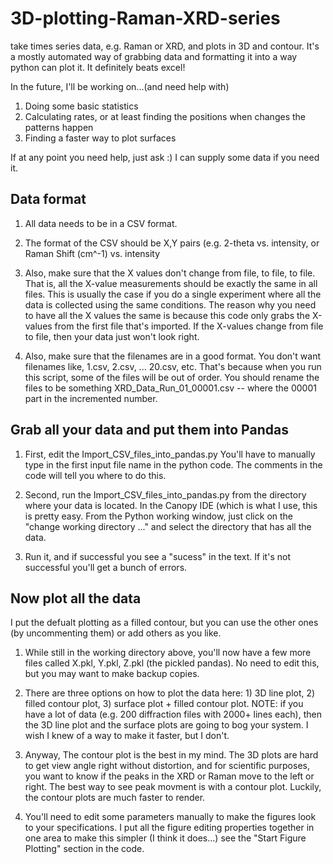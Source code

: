 # 3D-plotting-Raman-XRD-series
take times series data, e.g. Raman or XRD, and plots in 3D and contour.
It's a mostly automated way of grabbing data and formatting it into a way python can plot it.  It definitely beats excel!

In the future, I'll be working on...(and need help with)
1. Doing some basic statistics 
2. Calculating rates, or at least finding the positions when changes the patterns happen
3. Finding a faster way to plot surfaces


If at any point you need help, just ask :)  I can supply some data if you need it.


## Data format
1. All data needs to be in a CSV format.

2. The format of the CSV should be X,Y pairs (e.g. 2-theta vs. intensity, or Raman Shift (cm^-1) vs. intensity

3. Also, make sure that the X values don't change from file, to file, to file.  That is, all the X-value measurements should be exactly the same in all files.  This is usually the case if you do a single experiment where all the data is collected using the same conditions.  The reason why you need to have all the X values the same is because this code only grabs the X-values from the first file that's imported.  If the X-values change from file to file, then your data just won't look right.

4. Also, make sure that the filenames are in a good format.  You don't want filenames like, 1.csv, 2.csv, ... 20.csv, etc.  That's because when you run this script, some of the files will be out of order.  You should rename the files to be something XRD_Data_Run_01_00001.csv -- where the 00001 part in the incremented number.

## Grab all your data and put them into Pandas
1. First, edit the Import_CSV_files_into_pandas.py  You'll have to manually type in the first input file name in the python code.  The comments in the code will tell you where to do this.

2. Second, run the Import_CSV_files_into_pandas.py from the directory where your data is located.  In the Canopy IDE (which is what I use, this is pretty easy.  From the Python working window, just click on the "change working directory ..." and select the directory that has all the data.

3. Run it, and if successful you see a "sucess" in the text.  If it's not successful you'll get a bunch of errors.

## Now plot all the data

I put the defualt plotting as a filled contour, but you can use the other ones (by uncommenting them) or add others as you like.

1. While still in the working directory above, you'll now have a few more files called X.pkl, Y.pkl, Z.pkl (the pickled pandas). No need to edit this, but you may want to make backup copies.

2. There are three options on how to plot the data here: 1) 3D line plot, 2) filled contour plot, 3) surface plot + filled contour plot.  NOTE: if you have a lot of data (e.g. 200 diffraction files with 2000+ lines each), then the 3D line plot and the surface plots are going to bog your system.  I wish I knew of a way to make it faster, but I don't.

3. Anyway, The contour plot is the best in my mind.  The 3D plots are hard to get view angle right without distortion, and for scientific purposes, you want to know if the peaks in the XRD or Raman move to the left or right.  The best way to see peak movment is with a contour plot.  Luckily, the contour plots are much faster to render.

4. You'll need to edit some parameters manually to make the figures look to your specifications.  I put all the figure editing properties together in one area to make this simpler (I think it does...)  see the "Start Figure Plotting" section in the code.

 

